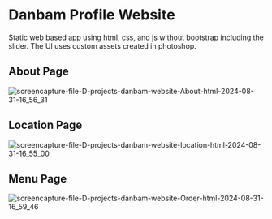 # Danbam Profile Website

Static web based app using html, css, and js without bootstrap including the slider. The UI uses custom assets created in photoshop.

## About Page

![screencapture-file-D-projects-danbam-website-About-html-2024-08-31-16_56_31](https://github.com/user-attachments/assets/37ecb58f-3191-4c27-90fc-07d8df445ac0)

## Location Page

![screencapture-file-D-projects-danbam-website-location-html-2024-08-31-16_55_00](https://github.com/user-attachments/assets/d167ffb2-68d3-477e-a945-7e5e40c83572)

## Menu Page

![screencapture-file-D-projects-danbam-website-Order-html-2024-08-31-16_59_46](https://github.com/user-attachments/assets/8df3d2ab-571c-478e-8252-7043ba25bfd1)
